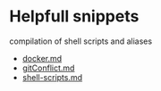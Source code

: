 # Helpfull snippets
compilation of shell scripts and aliases 

- [docker.md](https://github.com/santi6291/Snippets/blob/master/docker.md)
- [gitConflict.md](https://github.com/santi6291/Snippets/blob/master/gitConflict.md)
- [shell-scripts.md](https://github.com/santi6291/Snippets/blob/master/shell-scripts.md)
